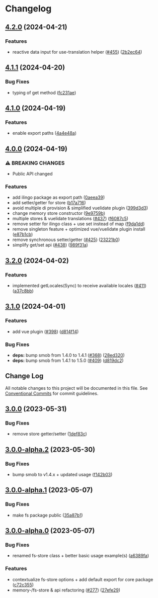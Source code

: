 # Changelog

## [4.2.0](https://github.com/tada5hi/ilingo/compare/ilingo-v4.1.1...ilingo-v4.2.0) (2024-04-21)


### Features

* reactive data input for use-translation helper ([#455](https://github.com/tada5hi/ilingo/issues/455)) ([2b2ec64](https://github.com/tada5hi/ilingo/commit/2b2ec64550cf4e0e42d73e8f9d8713e59cf06c84))

## [4.1.1](https://github.com/tada5hi/ilingo/compare/ilingo-v4.1.0...ilingo-v4.1.1) (2024-04-20)


### Bug Fixes

* typing of get method ([fc231ae](https://github.com/tada5hi/ilingo/commit/fc231ae8816748da0395563c9d02f3d5d34022c2))

## [4.1.0](https://github.com/tada5hi/ilingo/compare/ilingo-v4.0.0...ilingo-v4.1.0) (2024-04-19)


### Features

* enable export paths ([4a4e48a](https://github.com/tada5hi/ilingo/commit/4a4e48af5100abcfc533d91ca9b116fa93bf6b68))

## [4.0.0](https://github.com/tada5hi/ilingo/compare/ilingo-v3.2.0...ilingo-v4.0.0) (2024-04-19)


### ⚠ BREAKING CHANGES

* Public API changed

### Features

* add ilingo package as export path ([0aeea39](https://github.com/tada5hi/ilingo/commit/0aeea39f054ed7e66529cb756554a8e4e0024686))
* add setter/getter for store ([b17a716](https://github.com/tada5hi/ilingo/commit/b17a7169399917e8c34947f8fd836073b43fc2ac))
* avoid multiple di provision & simplified vuelidate plugin ([399d3d3](https://github.com/tada5hi/ilingo/commit/399d3d3c676ee89b7e5470453813c9fafde931b8))
* change memory store constructor ([9e9759b](https://github.com/tada5hi/ilingo/commit/9e9759b98eb85afeaa7f6ee4984246937c88337d))
* multiple stores & vuelidate translations ([#437](https://github.com/tada5hi/ilingo/issues/437)) ([f6087c5](https://github.com/tada5hi/ilingo/commit/f6087c5baead7a59df07cc22400423a30ce9b652))
* remove setter for ilingo class + use set instead of map ([f9da1dd](https://github.com/tada5hi/ilingo/commit/f9da1dd82df396674ad693770bb7b681140218d0))
* remove singleton feature + optimized vue/vuelidate plugin install ([e87b1cb](https://github.com/tada5hi/ilingo/commit/e87b1cbc8b671f34906dda6f53d1113f8e1e2811))
* remove synchronous setter/getter ([#425](https://github.com/tada5hi/ilingo/issues/425)) ([23221b0](https://github.com/tada5hi/ilingo/commit/23221b07c7cac865adc2cdb98c55e7904f15fd40))
* simplify get/set api ([#438](https://github.com/tada5hi/ilingo/issues/438)) ([989f31a](https://github.com/tada5hi/ilingo/commit/989f31a3d38b6c08a776e9afe9db2df3e05fd44c))

## [3.2.0](https://github.com/tada5hi/ilingo/compare/ilingo-v3.1.0...ilingo-v3.2.0) (2024-04-02)


### Features

* implemented getLocales(Sync) to receive available locales ([#411](https://github.com/tada5hi/ilingo/issues/411)) ([a37c8bb](https://github.com/tada5hi/ilingo/commit/a37c8bb45f820d8480701f9737cb2248c9f6fb50))

## [3.1.0](https://github.com/tada5hi/ilingo/compare/ilingo-v3.0.0...ilingo-v3.1.0) (2024-04-01)


### Features

* add vue plugin  ([#398](https://github.com/tada5hi/ilingo/issues/398)) ([d814f14](https://github.com/tada5hi/ilingo/commit/d814f148a93327409c6b29eded370e5bb22d05ce))


### Bug Fixes

* **deps:** bump smob from 1.4.0 to 1.4.1 ([#368](https://github.com/tada5hi/ilingo/issues/368)) ([28ed320](https://github.com/tada5hi/ilingo/commit/28ed3202f59c5e6c0f5c1a5ed223caf7678a3882))
* **deps:** bump smob from 1.4.1 to 1.5.0 ([#409](https://github.com/tada5hi/ilingo/issues/409)) ([d819dc2](https://github.com/tada5hi/ilingo/commit/d819dc2e715a0a8ad03191a32121e5d04c26e8b6))

## Change Log

All notable changes to this project will be documented in this file.
See [Conventional Commits](https://conventionalcommits.org) for commit guidelines.

## [3.0.0](https://github.com/tada5hi/ilingo/compare/v3.0.0-alpha.2...v3.0.0) (2023-05-31)


### Bug Fixes

* remove store getter/setter ([1def83c](https://github.com/tada5hi/ilingo/commit/1def83cef5e0e88704461d06fc671d2556989ea7))





## [3.0.0-alpha.2](https://github.com/tada5hi/ilingo/compare/v3.0.0-alpha.1...v3.0.0-alpha.2) (2023-05-30)


### Bug Fixes

* bump smob to v1.4.x + updated usage ([f142b03](https://github.com/tada5hi/ilingo/commit/f142b038ac0b506369aac15052fba51b6997a1e4))





## [3.0.0-alpha.1](https://github.com/tada5hi/ilingo/compare/v3.0.0-alpha.0...v3.0.0-alpha.1) (2023-05-07)


### Bug Fixes

* make fs package public ([35a87b1](https://github.com/tada5hi/ilingo/commit/35a87b13d0f7e75ed11400280506aa4a2d31569b))





## [3.0.0-alpha.0](https://github.com/tada5hi/ilingo/compare/v2.4.0...v3.0.0-alpha.0) (2023-05-07)


### Bug Fixes

* renamed fs-store class + better basic usage example(s) ([a6389fa](https://github.com/tada5hi/ilingo/commit/a6389fab956a2b6fd43c376f900045c6632e3bde))


### Features

* contextualize fs-store options + add default export for core package ([c72c355](https://github.com/tada5hi/ilingo/commit/c72c355c7cd9fbe1d4d879f01c902c667f350c63))
* memory-/fs-store & api refactoring ([#277](https://github.com/tada5hi/ilingo/issues/277)) ([27efe29](https://github.com/tada5hi/ilingo/commit/27efe2987e24269b53baa88ada336de5068a2180))
